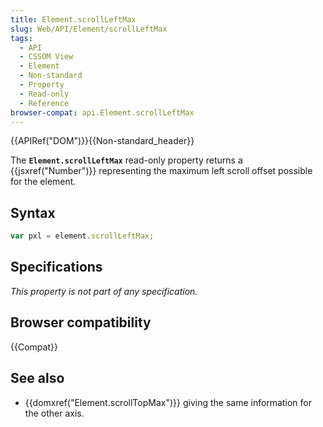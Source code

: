 ```yaml
---
title: Element.scrollLeftMax
slug: Web/API/Element/scrollLeftMax
tags:
  - API
  - CSSOM View
  - Element
  - Non-standard
  - Property
  - Read-only
  - Reference
browser-compat: api.Element.scrollLeftMax
---
```

{{APIRef("DOM")}}{{Non-standard_header}}

The **`Element.scrollLeftMax`** read-only property returns a
{{jsxref("Number")}} representing the maximum left scroll offset possible for the
element.

## Syntax

```js
var pxl = element.scrollLeftMax;
```

## Specifications

_This property is not part of any specification._

## Browser compatibility

{{Compat}}

## See also

- {{domxref("Element.scrollTopMax")}} giving the same information for the other axis.
